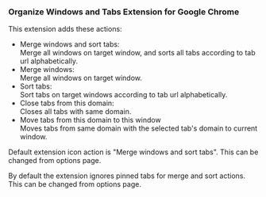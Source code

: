 ### Organize Windows and Tabs Extension for Google Chrome

This extension adds these actions:
* Merge windows and sort tabs:    
  Merge all windows on target window, and sorts all tabs according to tab url alphabetically.
* Merge windows:    
  Merge all windows on target window.
* Sort tabs:    
  Sort tabs on target windows according to tab url alphabetically.
* Close tabs from this domain:    
  Closes all tabs with same domain.
* Move tabs from this domain to this window    
  Moves tabs from same domain with the selected tab's domain to current window.

Default extension icon action is "Merge windows and sort tabs". This can be changed from options page.

By default the extension ignores pinned tabs for merge and sort actions. This can be changed from options page.
